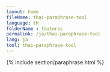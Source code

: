 ```yaml
---
layout: home
fileName: thai-paraphrase-tool
language: th
folderName : features
permalink: /ja/thai-paraphrase-tool
lang: ja
tool: thai-paraphrase-tool
---
```

{% include section/paraphrase.html %}